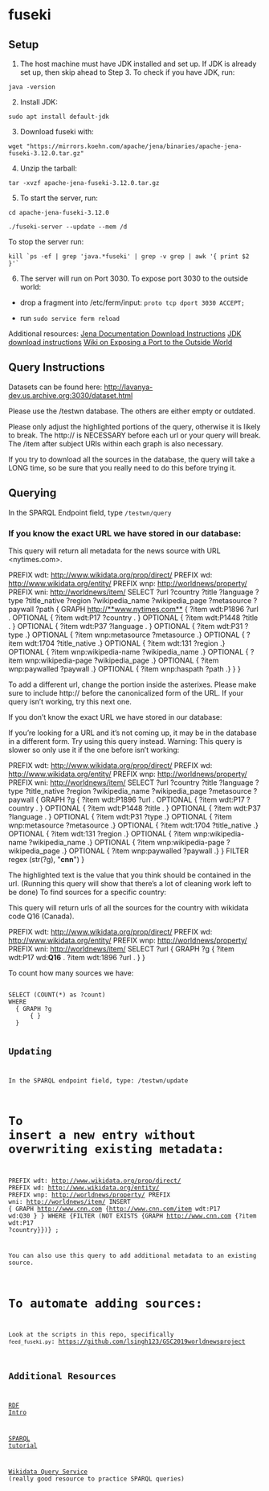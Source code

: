 # fuseki

## Setup

1. The host machine must have JDK installed and set up. If JDK is already set up, then skip ahead to Step 3. To check if you have JDK, run:

`java -version`

2. Install JDK:

`sudo apt install default-jdk`

3. Download fuseki with:

`wget "https://mirrors.koehn.com/apache/jena/binaries/apache-jena-fuseki-3.12.0.tar.gz"`

4. Unzip the tarball:

`tar -xvzf apache-jena-fuseki-3.12.0.tar.gz`

5. To start the server, run: 

```
cd apache-jena-fuseki-3.12.0
 
./fuseki-server --update --mem /d 
```

To stop the server run: 

```
kill `ps -ef | grep 'java.*fuseki' | grep -v grep | awk '{ print $2 }'`
```

6. The server will run on Port 3030. To expose port 3030 to the outside world:

- drop a fragment into /etc/ferm/input: 
`proto tcp dport 3030 ACCEPT;`

- run `sudo service ferm reload`

Additional resources:
[Jena Documentation Download Instructions](https://jena.apache.org/download/)
[JDK download instructions](https://docs.oracle.com/javase/9/install/installation-jdk-and-jre-linux-platforms.htm#JSJIG-GUID-19D58769-FD72-4353-A935-40FCD82A7A81)
[Wiki on Exposing a Port to the Outside World](https://docs.google.com/document/d/1k41bw2D32_1DqnpPBmu_E4RdOuewppOPn7CjKA6dFhU/edit#)

## Query Instructions

Datasets can be found here:
http://lavanya-dev.us.archive.org:3030/dataset.html

Please use the /testwn database. The others are either empty or outdated. 

Please only adjust the highlighted portions of the query, otherwise it is likely to break. The http:// is NECESSARY before each url or your query will break. The /item after subject URIs within each graph is also necessary. 

If you try to download all the sources in the database, the query will take a LONG time, so be sure that you really need to do this before trying it.

## Querying

In the SPARQL Endpoint field, type `/testwn/query`

### If you know the exact URL we have stored in our database: 

This query will return all metadata for the news source with URL <nytimes.com>. 

PREFIX wdt: <http://www.wikidata.org/prop/direct/>
PREFIX wd: <http://www.wikidata.org/entity/>
PREFIX wnp: <http://worldnews/property/>
PREFIX wni: <http://worldnews/item/>
SELECT ?url ?country ?title ?language ?type ?title_native ?region ?wikipedia_name ?wikipedia_page ?metasource ?paywall ?path
{ GRAPH <http://**www.nytimes.com**> {
    ?item wdt:P1896 ?url .
    OPTIONAL {
      ?item wdt:P17 ?country . }
    OPTIONAL {
      ?item wdt:P1448 ?title . }
    OPTIONAL {
      ?item wdt:P37 ?language . }
    OPTIONAL {
      ?item wdt:P31 ?type .}
    OPTIONAL {
      ?item wnp:metasource ?metasource .}
    OPTIONAL {
      ?item wdt:1704 ?title_native .}
    OPTIONAL {
      ?item wdt:131 ?region .}
    OPTIONAL {
      ?item wnp:wikipedia-name ?wikipedia_name .}
    OPTIONAL {
      ?item wnp:wikipedia-page ?wikipedia_page .}
    OPTIONAL {
      ?item wnp:paywalled ?paywall .}
    OPTIONAL {
      ?item wnp:haspath ?path .}
  }
}

To add a different url, change the portion inside the asterixes. Please make sure to include http:// before the canonicalized form of the URL. If your query isn’t working, try this next one.

If you don’t know the exact URL we have stored in our database:

If you’re looking for a URL and it’s not coming up, it may be in the database in a different form. Try using this query instead. Warning: This query is slower so only use it if the one before isn’t working:

PREFIX wdt: <http://www.wikidata.org/prop/direct/>
PREFIX wd: <http://www.wikidata.org/entity/>
PREFIX wnp: <http://worldnews/property/>
PREFIX wni: <http://worldnews/item/>
SELECT ?url ?country ?title ?language ?type ?title_native ?region ?wikipedia_name ?wikipedia_page ?metasource ?paywall
{ GRAPH ?g {
    ?item wdt:P1896 ?url .
    OPTIONAL {
      ?item wdt:P17 ?country . }
    OPTIONAL {
      ?item wdt:P1448 ?title . }
    OPTIONAL {
      ?item wdt:P37 ?language . }
    OPTIONAL {
      ?item wdt:P31 ?type .}
    OPTIONAL {
      ?item wnp:metasource ?metasource .}
    OPTIONAL {
      ?item wdt:1704 ?title_native .}
    OPTIONAL {
      ?item wdt:131 ?region .}
    OPTIONAL {
      ?item wnp:wikipedia-name ?wikipedia_name .}
    OPTIONAL {
      ?item wnp:wikipedia-page ?wikipedia_page .}
    OPTIONAL {
      ?item wnp:paywalled ?paywall .}
  }
  FILTER regex (str(?g), "**cnn**")
}

The highlighted text is the value that you think should be contained in the url. (Running this query will show that there’s a lot of cleaning work left to be done)
To find sources for a specific country:

This query will return urls of all the sources for the country with wikidata code Q16 (Canada).

PREFIX wdt: <http://www.wikidata.org/prop/direct/>
PREFIX wd: <http://www.wikidata.org/entity/>
PREFIX wnp: <http://worldnews/property/>
PREFIX wni: <http://worldnews/item/>
SELECT ?url 
{ GRAPH ?g {
      ?item wdt:P17 wd:**Q16** .
      ?item wdt:1896 ?url . 
  }
}
</code>

To count how many sources we have:

<code>
SELECT (COUNT(*) as ?count) 
WHERE 
  { GRAPH ?g
      { } 
  }
 
 ## Updating
 
In the SPARQL endpoint field, type: /testwn/update

# To insert a new entry without overwriting existing metadata:

PREFIX wdt: <http://www.wikidata.org/prop/direct/>
PREFIX wd: <http://www.wikidata.org/entity/>
PREFIX wnp: <http://worldnews/property/>
PREFIX wni: <http://worldnews/item/>
INSERT {
  GRAPH <http://www.cnn.com> {<http://www.cnn.com/item> wdt:P17 wd:Q30 }  }
WHERE {FILTER (NOT EXISTS {GRAPH <http://www.cnn.com> {?item wdt:P17 ?country}})} ;

You can also use this query to add additional metadata to an existing source. 

# To automate adding sources:

Look at the scripts in this repo, specifically `feed_fuseki.py`: https://github.com/lsingh123/GSC2019worldnewsproject

## Additional Resources

[RDF Intro](https://jena.apache.org/tutorials/rdf_api.html)

[SPARQL tutorial](https://jena.apache.org/tutorials/sparql.html)

[Wikidata Query Service](https://query.wikidata.org/) (really good resource to practice SPARQL queries)






